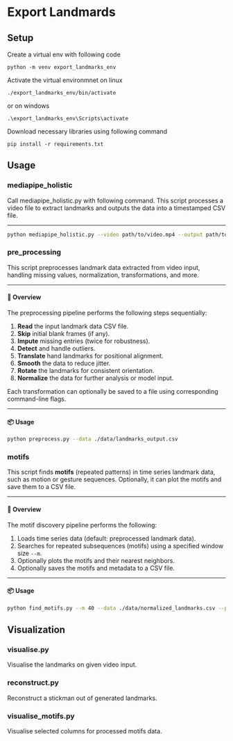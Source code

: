 # Export Landmards



## Setup

Create a virtual env with following code
```
python -m venv export_landmarks_env
```

Activate the virtual environmnet on linux

```
./export_landmarks_env/bin/activate
```

or on windows

```
.\export_landmarks_env\Scripts\activate
```

Download necessary libraries using following command
```
pip install -r requirements.txt
```

## Usage

### mediapipe_holistic
Call mediapipe_holistic.py with following command.
This script processes a video file to extract landmarks and outputs the data into a timestamped CSV file.

---
```bash
python mediapipe_holistic.py --video path/to/video.mp4 --output path/to/output.csv
```

### pre_processing
This script preprocesses landmark data extracted from video input, handling missing values, normalization, transformations, and more.

---

#### 🚀 Overview

The preprocessing pipeline performs the following steps sequentially:

1. **Read** the input landmark data CSV file.
2. **Skip** initial blank frames (if any).
3. **Impute** missing entries (twice for robustness).
4. **Detect** and handle outliers.
5. **Translate** hand landmarks for positional alignment.
6. **Smooth** the data to reduce jitter.
7. **Rotate** the landmarks for consistent orientation.
8. **Normalize** the data for further analysis or model input.

Each transformation can optionally be saved to a file using corresponding command-line flags.

---

#### 📦 Usage

```bash
python preprocess.py --data ./data/landmarks_output.csv 
```
### motifs

This script finds **motifs** (repeated patterns) in time series landmark data, such as motion or gesture sequences. Optionally, it can plot the motifs and save them to a CSV file.

---

#### 🚀 Overview

The motif discovery pipeline performs the following:

1. Loads time series data (default: preprocessed landmark data).
2. Searches for repeated subsequences (motifs) using a specified window size `--m`.
3. Optionally plots the motifs and their nearest neighbors.
4. Optionally saves the motifs and metadata to a CSV file.

---

#### 📦 Usage

```bash
python find_motifs.py --m 40 --data ./data/normalized_landmarks.csv --plot --save ./output/motifs.csv
```

## Visualization
### visualise.py
Visualise the landmarks on given video input.

### reconstruct.py
Reconstruct a stickman out of generated landmarks.

### visualise_motifs.py
Visualise selected columns for processed motifs data.
